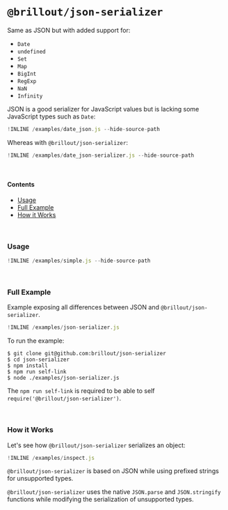 # `@brillout/json-serializer`

Same as JSON but with added support for:
 - `Date`
 - `undefined`
 - `Set`
 - `Map`
 - `BigInt`
 - `RegExp`
 - `NaN`
 - `Infinity`

JSON is a good serializer for JavaScript values but
is lacking some JavaScript types such as `Date`:

~~~js
!INLINE /examples/date_json.js --hide-source-path
~~~

Whereas with `@brillout/json-serializer`:

~~~js
!INLINE /examples/date_json-serializer.js --hide-source-path
~~~

<br/>

#### Contents

 - [Usage](#usage)
 - [Full Example](#full-example)
 - [How it Works](#how-it-works)


<br/>

### Usage

~~~js
!INLINE /examples/simple.js --hide-source-path
~~~

<br/>

### Full Example

Example exposing all differences between JSON and `@brillout/json-serializer`.

~~~js
!INLINE /examples/json-serializer.js
~~~

To run the example:

~~~shell
$ git clone git@github.com:brillout/json-serializer
$ cd json-serializer
$ npm install
$ npm run self-link
$ node ./examples/json-serializer.js
~~~

The `npm run self-link` is required to be able to self `require('@brillout/json-serializer')`.

<br/>

### How it Works

Let's see how `@brillout/json-serializer` serializes an object:

~~~js
!INLINE /examples/inspect.js
~~~

`@brillout/json-serializer` is based on JSON while using prefixed strings for unsupported types.

`@brillout/json-serializer` uses the native `JSON.parse` and `JSON.stringify` functions while modifying the serialization of unsupported types.

